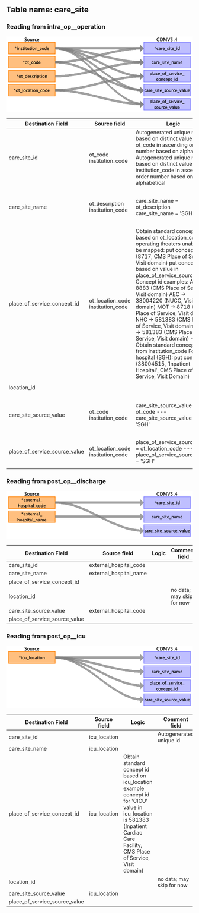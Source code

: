 ## Table name: care_site

### Reading from intra_op__operation

![](md_files/image29.png)

| Destination Field | Source field | Logic | Comment field |
| --- | --- | --- | --- |
| care_site_id | ot_code<br>institution_code | Autogenerated unique number based on distinct value of ot_code in ascending order number based on alphabetical<br>Autogenerated unique number based on distinct value of institution_code in ascending order number based on alphabetical |  |
| care_site_name | ot_description<br>institution_code | care_site_name = ot_description<br>care_site_name = 'SGH' | Example values in ot_description as ['Ambulatory Surgery Centre OT 3 (GA)']<br><br> |
| place_of_service_concept_id | ot_location_code<br>institution_code | Obtain standard concept id based on ot_location_code    For operating theaters unable to be mapped: put concept id (8717, CMS Place of Service, Visit domain)  put concept id based on value in place_of_service_source_value    Concept id examples:  ASC -> 8883 (CMS Place of Service, Visit domain)  AEC -> 38004220 (NUCC, Visit domain)  MOT -> 8718 (CMS Place of Service, Visit domain)  NHC -> 581383 (CMS Place of Service, Visit domain)  CICU -> 581383 (CMS Place of Service, Visit domain)    ---<br>Obtain standard concept id from institution_code    For hospital (SGH): put concept id (38004515, 'Inpatient Hospital', CMS Place of Service, Visit Domain) |  |
| location_id |  |  | no data; may skip for now |
| care_site_source_value | ot_code<br>institution_code | care_site_source_value = ot_code    ---<br>care_site_source_value = 'SGH' | Example VALUES in ot_code ['AES10', 'AS04', 'AS03']<br><br> |
| place_of_service_source_value | ot_location_code<br>institution_code | place_of_service_source_value = ot_location_code    ---<br>place_of_service_source_value = 'SGH' | Example VALUES in ot_location_code ['AEC', 'ASC']<br><br> |

### Reading from post_op__discharge

![](md_files/image30.png)

| Destination Field | Source field | Logic | Comment field |
| --- | --- | --- | --- |
| care_site_id | external_hospital_code |  |  |
| care_site_name | external_hospital_name |  |  |
| place_of_service_concept_id |  |  |  |
| location_id |  |  | no data; may skip for now |
| care_site_source_value | external_hospital_code |  |  |
| place_of_service_source_value |  |  |  |

### Reading from post_op__icu

![](md_files/image31.png)

| Destination Field | Source field | Logic | Comment field |
| --- | --- | --- | --- |
| care_site_id | icu_location |  | Autogenerated unique id<br> |
| care_site_name | icu_location |  |  |
| place_of_service_concept_id | icu_location | Obtain standard concept id based on icu_location    example concept id for 'CICU' value in icu_location is 581383 (Inpatient Cardiac Care Facility, CMS Place of Service, Visit domain) |  |
| location_id |  |  | no data; may skip for now |
| care_site_source_value | icu_location |  |  |
| place_of_service_source_value |  |  |  |

